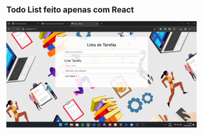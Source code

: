 ## Todo List feito apenas com React
<img src="https://github.com/fernandopassoss/CursoReact/blob/99e13c3e4a06d7d1e5b03917b92f9a000f58f17a/ToDo/todoimg1.png">
